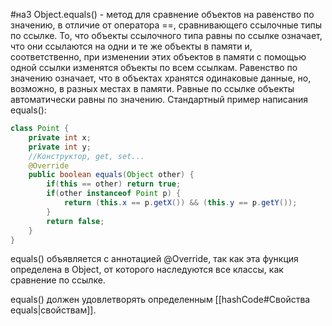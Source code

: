#на3 
Object.equals() - метод для сравнение объектов на равенство по значению, в отличие от оператора \==, сравнивающего ссылочные типы по ссылке. То, что объекты ссылочного типа равны по ссылке означает, что они ссылаются на одни и те же объекты в памяти и, соответственно, при изменении этих объектов в памяти с помощью одной ссылки изменятся объекты по всем ссылкам. Равенство по значению означает, что в объектах хранятся одинаковые данные, но, возможно, в разных местах в памяти. Равные по ссылке объекты автоматически равны по значению. Стандартный пример написания equals():
```java
class Point {
    private int x;
    private int y;
    //Конструктор, get, set...
    @Override
    public boolean equals(Object other) {
        if(this == other) return true;
        if(other instanceof Point p) {
            return (this.x == p.getX()) && (this.y == p.getY());
        }
        return false;
    }
}
```
equals() объявляется с аннотацией @Override, так как эта функция определена в Object, от которого наследуются все классы, как сравнение по ссылке.

equals() должен удовлетворять определенным [[hashCode#Свойства equals|свойствам]].